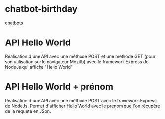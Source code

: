 # chatbot-birthday
chatbots

# API Hello World
Réalisation d'une API avec une méthode POST et une methode GET (pour son utilisation sur le navigateur Mozilla) avec le framework Express de NodeJs qui affiche "Hello World"

# API Hello World + prénom
Réalisation d'une API avec une méthode POST avec le framework Express de NodeJs. 
Permet d'afficher Hello World avec le prénom que l'on récupère de la requete en JSon.
